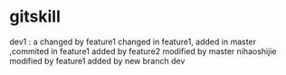 # gitskill
dev1 : a
changed by feature1
changed in feature1, added in master ,commited in feature1
added by feature2
modified by master
nihaoshijie
modified by feature1
added by new branch dev
